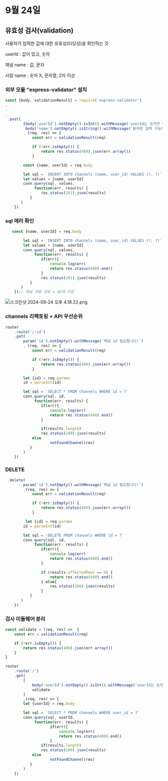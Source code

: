 # 9월 24일

## 유효성 검사(validation)

사용자가 입력한 값에 대한 유효성(타당성)을 확인하는 것

userId : 값이 있고, 숫자

채널 name : 값, 문자

사람 name : 숫자 X, 문자열, 2자 이상 

### 외부 모듈 “express-validator” 설치

```jsx
const {body, validationResult} = require('express-validator')
.
.
.
 .post(
        [body('userId').notEmpty().isInt().withMessage('userId는 숫자만 입력 가능합니다!'),
         body('name').notEmpty().isString().withMessage('문자만 입력 가능!')]
        , (req, res) => {
            const err = validationResult(req)

            if (!err.isEmpty()) {
                return res.status(400).json(err.array())
            }

        const {name, userId} = req.body

        let sql = `INSERT INTO channels (name, user_id) VALUES (?, ?)`
        let values = [name, userId]
        conn.query(sql, values,
             function(err, results) {
                res.status(201).json(results)
           }
       )
    })
```

### sql 에러 확인

```jsx
   const {name, userId} = req.body

        let sql = `INSERT INTO channels (name, user_id) VALUES (?, ?)`
        let values = [name, userId]
        conn.query(sql, values,
             function(err, results) {
                if(err){
                    console.log(err)
                    return res.status(400).end()
                }
                res.status(201).json(results)
           }
       )
    })// 채널 개별 생성 = db에 저장
```

![스크린샷 2024-09-24 오후 4.18.22.png](9%E1%84%8B%E1%85%AF%E1%86%AF%2024%E1%84%8B%E1%85%B5%E1%86%AF%2010b4606eda608079bf94ebd12766d1f4/%25E1%2584%2589%25E1%2585%25B3%25E1%2584%258F%25E1%2585%25B3%25E1%2584%2585%25E1%2585%25B5%25E1%2586%25AB%25E1%2584%2589%25E1%2585%25A3%25E1%2586%25BA_2024-09-24_%25E1%2584%258B%25E1%2585%25A9%25E1%2584%2592%25E1%2585%25AE_4.18.22.png)

### channels 리팩토링 + API 우선순위

```jsx
router
    .route('/:id')
    .get(
        param('id').notEmpty().withMessage('채널 id 필요합니다!')
        , (req, res) => {
            const err = validationResult(req)

            if (!err.isEmpty()) {
                return res.status(400).json(err.array())
            }

        let {id} = req.params
        id = parseInt(id)

        let sql = `SELECT * FROM channels WHERE id = ?`
        conn.query(sql, id,
             function(err, results) {
                if(err){
                    console.log(err)
                    return res.status(400).end()
                }

                if(results.length)
                res.status(200).json(results)
            else
                    notFoundChannel(res) 
           }
        )
    })
```

### DELETE

```jsx
 .delete(
        param('id').notEmpty().withMessage('채널 id 필요합니다!')
        ,(req, res) => {
            const err = validationResult(req)

            if (!err.isEmpty()) {
                return res.status(400).json(err.array())
            }

         let {id} = req.params
        id = parseInt(id)

        let sql = `DELETE FROM channels WHERE id = ?`
        conn.query(sql, id,
             function(err, results) {
                if(err){
                    console.log(err)
                    return res.status(400).end()
                }

                if (results.affectedRows == 0) {
                    return res.status(400).end()
                } else{
                    res.status(200).json(results)
                }
           }
       )     
    })
```

### 검사 미들웨어 분리

```jsx
const validate = (req, res) =>  {
    const err = validationResult(req)

    if (!err.isEmpty()) {
        return res.status(400).json(err.array())
    }
}

router
    .route('/')
    .get(
        [
            body('userId').notEmpty().isInt().withMessage('userId는 숫자만 입력 가능합니다!'),
            validate
        ]
        ,(req, res) => {    
        let {userId} = req.body

        let sql = `SELECT * FROM channels WHERE user_id = ?`
        conn.query(sql, userId,
             function(err, results) {
                    if(err){
                        console.log(err)
                        return res.status(400).end()
                    }
                if(results.length)
                res.status(200).json(results)
            else
                    notFoundChannel(res) 
           }
        )
    })
```